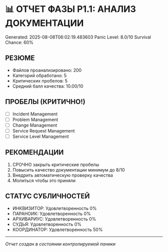 # 📊 ОТЧЕТ ФАЗЫ P1.1: АНАЛИЗ ДОКУМЕНТАЦИИ
Generated: 2025-08-08T06:02:19.483603
Panic Level: 8.0/10
Survival Chance: 60%

## РЕЗЮМЕ
- Файлов проанализировано: 200
- Категорий обработано: 5
- Критических пробелов: 5
- Средний балл качества: 10.00/10

## ПРОБЕЛЫ (КРИТИЧНО!)
- [ ] Incident Management
- [ ] Problem Management
- [ ] Change Management
- [ ] Service Request Management
- [ ] Service Level Management

## РЕКОМЕНДАЦИИ
1. СРОЧНО закрыть критические пробелы
2. Повысить качество документации минимум до 8/10
3. Внедрить автоматическую проверку качества
4. Молиться чтобы это приняли

## СТАТУС СУБЛИЧНОСТЕЙ
- ИНКВИЗИТОР: Удовлетворенность 0%
- ПАРАНОИК: Удовлетворенность 0%
- АРХИВАРИУС: Удовлетворенность 0%
- СУДЬЯ: Удовлетворенность 0%
- КООРДИНАТОР: Удовлетворенность 50%

---
*Отчет создан в состоянии контролируемой паники*
